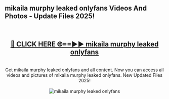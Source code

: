 <h2>mikaila murphy leaked onlyfans Videos And Photos - Update Files 2025!</h2>
<br>
<div align="center">
<h2><a href="https://linkcuts.com/hfmhzwbr" rel="nofollow">🔴 CLICK HERE 🌐==►► mikaila murphy leaked onlyfans</a></h2>
<br>
Get mikaila murphy leaked onlyfans and all content. Now you can access all videos and pictures of mikaila murphy leaked onlyfans. New Updated Files 2025!
<br>
<br>
<a href="https://linkcuts.com/hfmhzwbr" rel="nofollow" data-target="animated-image.originalLink"><img src="https://i.ibb.co.com/WyWwxjT/player-gif2.gif" alt="mikaila murphy leaked onlyfans" style="max-width: 100%; display: inline-block;" data-target="animated-image.originalImage"></a>
</div>
<br>